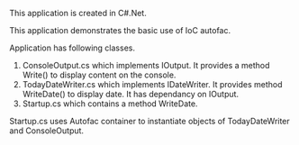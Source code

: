 This application is created in C#.Net. 

This application demonstrates the basic use of IoC autofac.

Application has following classes. 

1. ConsoleOutput.cs which implements IOutput. It provides a method Write() to display content on the console. 
2. TodayDateWriter.cs which implements IDateWriter. It provides method WriteDate() to display date. It has dependancy on IOutput. 
3. Startup.cs which contains a method WriteDate.

Startup.cs uses Autofac container to instantiate objects of TodayDateWriter and ConsoleOutput.